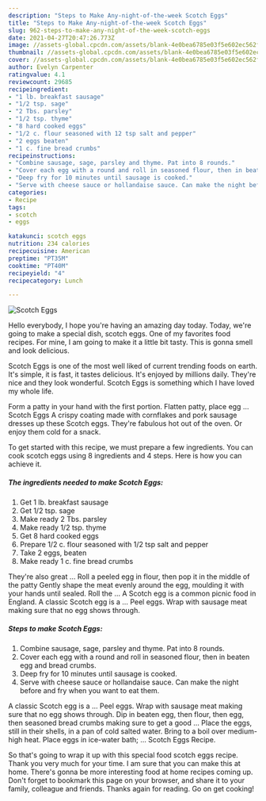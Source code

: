 ```yaml
---
description: "Steps to Make Any-night-of-the-week Scotch Eggs"
title: "Steps to Make Any-night-of-the-week Scotch Eggs"
slug: 962-steps-to-make-any-night-of-the-week-scotch-eggs
date: 2021-04-27T20:47:26.773Z
image: //assets-global.cpcdn.com/assets/blank-4e0bea6785e03f5e602ec562f230caae08da540cada707380b4fe1bbebba43da.png
thumbnail: //assets-global.cpcdn.com/assets/blank-4e0bea6785e03f5e602ec562f230caae08da540cada707380b4fe1bbebba43da.png
cover: //assets-global.cpcdn.com/assets/blank-4e0bea6785e03f5e602ec562f230caae08da540cada707380b4fe1bbebba43da.png
author: Evelyn Carpenter
ratingvalue: 4.1
reviewcount: 29685
recipeingredient:
- "1 lb. breakfast sausage"
- "1/2 tsp. sage"
- "2 Tbs. parsley"
- "1/2 tsp. thyme"
- "8 hard cooked eggs"
- "1/2 c. flour seasoned with 12 tsp salt and pepper"
- "2 eggs beaten"
- "1 c. fine bread crumbs"
recipeinstructions:
- "Combine sausage, sage, parsley and thyme. Pat into 8 rounds."
- "Cover each egg with a round and roll in seasoned flour, then in beaten egg and bread crumbs."
- "Deep fry for 10 minutes until sausage is cooked."
- "Serve with cheese sauce or hollandaise sauce. Can make the night before and fry when you want to eat them."
categories:
- Recipe
tags:
- scotch
- eggs

katakunci: scotch eggs 
nutrition: 234 calories
recipecuisine: American
preptime: "PT35M"
cooktime: "PT40M"
recipeyield: "4"
recipecategory: Lunch

---
```



![Scotch Eggs](//assets-global.cpcdn.com/assets/blank-4e0bea6785e03f5e602ec562f230caae08da540cada707380b4fe1bbebba43da.png)

Hello everybody, I hope you're having an amazing day today. Today, we're going to make a special dish, scotch eggs. One of my favorites food recipes. For mine, I am going to make it a little bit tasty. This is gonna smell and look delicious.

Scotch Eggs is one of the most well liked of current trending foods on earth. It's simple, it is fast, it tastes delicious. It's enjoyed by millions daily. They're nice and they look wonderful. Scotch Eggs is something which I have loved my whole life.

Form a patty in your hand with the first portion. Flatten patty, place egg … Scotch Eggs A crispy coating made with cornflakes and pork sausage dresses up these Scotch eggs. They&#39;re fabulous hot out of the oven. Or enjoy them cold for a snack.


To get started with this recipe, we must prepare a few ingredients. You can cook scotch eggs using 8 ingredients and 4 steps. Here is how you can achieve it.

<!--inarticleads1-->

##### The ingredients needed to make Scotch Eggs:

1. Get 1 lb. breakfast sausage
1. Get 1/2 tsp. sage
1. Make ready 2 Tbs. parsley
1. Make ready 1/2 tsp. thyme
1. Get 8 hard cooked eggs
1. Prepare 1/2 c. flour seasoned with 1/2 tsp salt and pepper
1. Take 2 eggs, beaten
1. Make ready 1 c. fine bread crumbs


They&#39;re also great … Roll a peeled egg in flour, then pop it in the middle of the patty Gently shape the meat evenly around the egg, moulding it with your hands until sealed. Roll the … A Scotch egg is a common picnic food in England. A classic Scotch egg is a … Peel eggs. Wrap with sausage meat making sure that no egg shows through. 

<!--inarticleads2-->

##### Steps to make Scotch Eggs:

1. Combine sausage, sage, parsley and thyme. Pat into 8 rounds.
1. Cover each egg with a round and roll in seasoned flour, then in beaten egg and bread crumbs.
1. Deep fry for 10 minutes until sausage is cooked.
1. Serve with cheese sauce or hollandaise sauce. Can make the night before and fry when you want to eat them.


A classic Scotch egg is a … Peel eggs. Wrap with sausage meat making sure that no egg shows through. Dip in beaten egg, then flour, then egg, then seasoned bread crumbs making sure to get a good … Place the eggs, still in their shells, in a pan of cold salted water. Bring to a boil over medium-high heat. Place eggs in ice-water bath; … Scotch Eggs Recipe. 

So that's going to wrap it up with this special food scotch eggs recipe. Thank you very much for your time. I am sure that you can make this at home. There's gonna be more interesting food at home recipes coming up. Don't forget to bookmark this page on your browser, and share it to your family, colleague and friends. Thanks again for reading. Go on get cooking!
